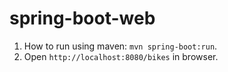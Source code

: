 # spring-boot-web

1. How to run using maven: `mvn spring-boot:run`.
2. Open `http://localhost:8080/bikes` in browser.
